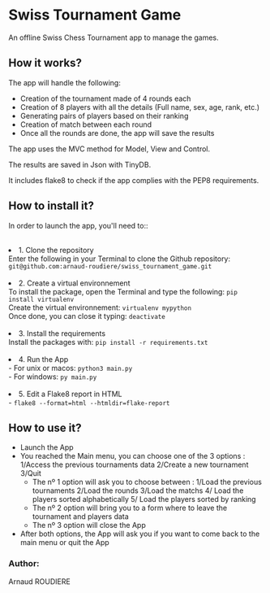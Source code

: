 # Swiss Tournament Game
An offline Swiss Chess Tournament app to manage the games.

## How it works?
The app will handle the following:
- Creation of the tournament made of 4 rounds each
- Creation of 8 players with all the details (Full name, sex, age, rank, etc.) 
- Generating pairs of players based on their ranking
- Creation of match between each round
- Once all the rounds are done, the app will save the results

The app uses the MVC method for Model, View and Control.

The results are saved in Json with TinyDB.

It includes flake8 to check if the app complies with the PEP8 requirements.

## How to install it?

In order to launch the app, you'll need to::<br><br>

<li>1. Clone the repository</li>
Enter the following in your Terminal to clone the Github repository:
<code class="language-bash" data-lang="bash">git@github.com:arnaud-roudiere/swiss_tournament_game.git</code><br><br>

<li>2. Create a virtual environnement</li>
To install the package, open the Terminal and type the following:
<code class="language-bash" data-lang="bash">pip install virtualenv</code><br>
Create the virtual environnement:
<code class="language-bash" data-lang="bash">virtualenv mypython</code><br>
Once done, you can close it typing:
<code class="language-bash" data-lang="bash">deactivate</code><br><br>

<li>3. Install the requirements</li>
Install the packages with:
<code class="language-bash" data-lang="bash">pip install -r requirements.txt</code><br><br>

<li>4. Run the App</li>
- For unix or macos: <code class="language-bash" data-lang="bash">python3 main.py</code><br>
- For windows: <code class="language-bash" data-lang="bash">py main.py</code><br><br>

<li>5. Edit a Flake8 report in HTML</li>
- <code class="language-bash" data-lang="bash">flake8 --format=html --htmldir=flake-report</code><br>

## How to use it?
* Launch the App
* You reached the Main menu, you can choose one of the 3 options : 1/Access the previous tournaments data 2/Create a new tournament 3/Quit
  * The nº 1 option will ask you to choose between : 1/Load the previous tournaments 2/Load the rounds 3/Load the matchs 4/ Load the players sorted alphabetically 5/ Load the players sorted by ranking
  * The nº 2 option will bring you to a form where to leave the tournament and players data
  * The nº 3 option will close the App
* After both options, the App will ask you if you want to come back to the main menu or quit the App

### Author:
Arnaud ROUDIERE
